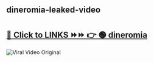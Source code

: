 
 ## dineromia-leaked-video 

# <h2><a href="https://clipsfans.com/dineromia&ref=git">🔗 Click to LINKS ⏩⏩ 👉 🟢 dineromia </a></h2>

<a href="https://clipsfans.com/dineromia&ref=git" rel="nofollow" data-target="animated-image.originalLink"><img src="https://i.ibb.co.com/xMMVF88/686577567.gif" alt="Viral Video Original" style="max-width: 100%; display: inline-block;" data-target="animated-image.originalImage"></a>
